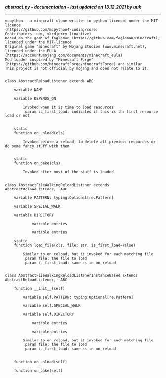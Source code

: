 ***abstract.py - documentation - last updated on 13.12.2021 by uuk***
___

    mcpython - a minecraft clone written in python licenced under the MIT-licence 
    (https://github.com/mcpython4-coding/core)
    Contributors: uuk, xkcdjerry (inactive)
    Based on the game of fogleman (https://github.com/fogleman/Minecraft), licenced under the MIT-licence
    Original game "minecraft" by Mojang Studios (www.minecraft.net), licenced under the EULA
    (https://account.mojang.com/documents/minecraft_eula)
    Mod loader inspired by "Minecraft Forge" (https://github.com/MinecraftForge/MinecraftForge) and similar
    This project is not official by mojang and does not relate to it.


    class AbstractReloadListener extends ABC

        variable NAME

        variable DEPENDS_ON
            
            Invoked when it is time to load resources
            :param is_first_load: indicates if this is the first resource load or not


        static
        function on_unload(cls)
            
            Invoked before a reload, to delete all previous resources or do some fancy stuff with them


        static
        function on_bake(cls)
            
            Invoked after most of the stuff is loaded


    class AbstractFileWalkingReloadListener extends AbstractReloadListener,  ABC

        variable PATTERN: typing.Optional[re.Pattern]

        variable SPECIAL_WALK

        variable DIRECTORY

                variable entries

                variable entries

        static
        function load_file(cls, file: str, is_first_load=False)
            
            Similar to on_reload, but it invoked for each matching file
            :param file: the file to load
            :param is_first_load: same as in on_reload


    class AbstractFileWalkingReloadListenerInstanceBased extends AbstractReloadListener,  ABC

        function __init__(self)

            variable self.PATTERN: typing.Optional[re.Pattern]

            variable self.SPECIAL_WALK

            variable self.DIRECTORY

                variable entries

                variable entries
            
            Similar to on_reload, but it invoked for each matching file
            :param file: the file to load
            :param is_first_load: same as in on_reload


        function on_unload(self)

        function on_bake(self)